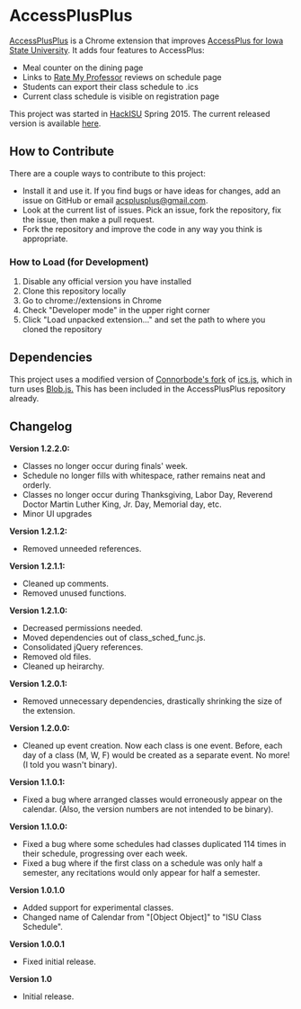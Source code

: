 # AccessPlusPlus
<a href="https://chrome.google.com/webstore/detail/access%20%20/cdchknkpbdccmalfabhdjjkckajhbdif">AccessPlusPlus</a> is a Chrome extension that improves <a href="https://accessplus.iastate.edu/frontdoor/login.jsp">AccessPlus for Iowa State University</a>. It adds four features to AccessPlus:

* Meal counter on the dining page
* Links to <a href="http://www.ratemyprofessors.com/">Rate My Professor</a> reviews on schedule page
* Students can export their class schedule to .ics
* Current class schedule is visible on registration page

This project was started in <a href="http://hackisu.com/">HackISU</a> Spring 2015. The current released version is available <a href="https://chrome.google.com/webstore/detail/access%2B%2B/cdchknkpbdccmalfabhdjjkckajhbdif">here</a>.

## How to Contribute

There are a couple ways to contribute to this project:

* Install it and use it. If you find bugs or have ideas for changes, add an issue on GitHub or email acsplusplus@gmail.com.
* Look at the current list of issues. Pick an issue, fork the repository, fix the issue, then make a pull request. 
* Fork the repository and improve the code in any way you think is appropriate. 

### How to Load (for Development)

1. Disable any official version you have installed
2. Clone this repository locally
3. Go to chrome://extensions in Chrome
4. Check "Developer mode" in the upper right corner
5. Click "Load unpacked extension..." and set the path to where you cloned the repository

## Dependencies
This project uses a modified version of <a href="https://github.com/connorbode/ics.js">Connorbode's fork</a> of <a href="https://github.com/nwcell/ics.js/">ics.js</a>, which in turn uses <a href="https://github.com/eligrey/Blob.js">Blob.js.</a> This has been included in the AccessPlusPlus repository already. 

## Changelog
**Version 1.2.2.0:**
* Classes no longer occur during finals' week.
* Schedule no longer fills with whitespace, rather remains neat and orderly.
* Classes no longer occur during Thanksgiving, Labor Day, Reverend Doctor Martin Luther King, Jr. Day, Memorial day, etc.
* Minor UI upgrades

**Version 1.2.1.2:**
* Removed unneeded references.

**Version 1.2.1.1:**
* Cleaned up comments.
* Removed unused functions.

**Version 1.2.1.0:**
* Decreased permissions needed.
* Moved dependencies out of class_sched_func.js.
* Consolidated jQuery references.
* Removed old files.
* Cleaned up heirarchy.

**Version 1.2.0.1:**
* Removed unnecessary dependencies, drastically shrinking the size of the extension.

**Version 1.2.0.0:**
* Cleaned up event creation. Now each class is one event. Before, each day of a class (M, W, F) would be created as a separate event. No more!
(I told you wasn't binary).

**Version 1.1.0.1:**
* Fixed a bug where arranged classes would erroneously appear on the calendar. 
(Also, the version numbers are not intended to be binary).

**Version 1.1.0.0:**
* Fixed a bug where some schedules had classes duplicated 114 times in their schedule, progressing over each week.
* Fixed a bug where if the first class on a schedule was only half a semester, any recitations would only appear for half a semester.

**Version 1.0.1.0**
* Added support for experimental classes.
* Changed name of Calendar from "[Object Object]" to "ISU Class Schedule".

**Version 1.0.0.1**
* Fixed initial release.

**Version 1.0**
* Initial release.
